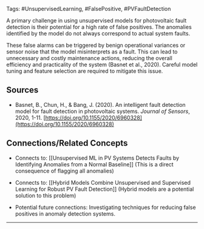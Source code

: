 Tags: #UnsupervisedLearning, #FalsePositive, #PVFaultDetection

A primary challenge in using unsupervised models for photovoltaic fault detection is their potential for a high rate of false positives. 
The anomalies identified by the model do not always correspond to actual system faults.

These false alarms can be triggered by benign operational variances or sensor noise that the model misinterprets as a fault. 
This can lead to unnecessary and costly maintenance actions, reducing the overall efficiency and practicality of the system (Basnet et al., 2020). 
Careful model tuning and feature selection are required to mitigate this issue.

## Sources

- Basnet, B., Chun, H., & Bang, J. (2020). An intelligent fault detection model for fault detection in photovoltaic systems. _Journal of Sensors_, 2020, 1-11. [https://doi.org/10.1155/2020/6960328](https://doi.org/10.1155/2020/6960328)
    

## Connections/Related Concepts

- Connects to: [[Unsupervised ML in PV Systems Detects Faults by Identifying Anomalies from a Normal Baseline]] (This is a direct consequence of flagging all anomalies)
    
- Connects to: [[Hybrid Models Combine Unsupervised and Supervised Learning for Robust PV Fault Detection]] (Hybrid models are a potential solution to this problem)
    
- Potential future connections: Investigating techniques for reducing false positives in anomaly detection systems.
    

---